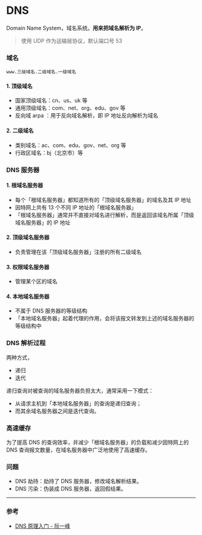 # DNS

Domain Name System，域名系统。**用来把域名解析为 IP**。

> 使用 UDP 作为运输层协议，默认端口号 53


### 域名

```
www.三级域名.二级域名.一级域名
```

#### 1. 顶级域名

- 国家顶级域名：cn、us、uk 等
- 通用顶级域名：com、net、org、edu、gov 等
- 反向域 arpa ：用于反向域名解析，即 IP 地址反向解析为域名

#### 2. 二级域名

- 类别域名：ac、com、edu、gov、net、org 等
- 行政区域名：bj（北京市）等


### DNS 服务器

#### 1. 根域名服务器

- 每个「根域名服务器」都知道所有的「顶级域名服务器」的域名及其 IP 地址
- 因特网上共有 13 个不同 IP 地址的「根域名服务器」
- 「根域名服务器」通常并不直接对域名进行解析，而是返回该域名所属「顶级域名服务器」的 IP 地址

#### 2. 顶级域名服务器

- 负责管理在该「顶级域名服务器」注册的所有二级域名

#### 3. 权限域名服务器

- 管理某个区的域名

#### 4. 本地域名服务器

- 不属于 DNS 服务器的等级结构
- 「本地域名服务器」起着代理的作用，会将该报文转发到上述的域名服务器的等级结构中


### DNS 解析过程

两种方式，

- 递归
- 迭代

递归查询对被查询的域名服务器负担太大，通常采用一下模式：

- 从请求主机到「本地域名服务器」的查询是递归查询；
- 而其余域名服务器之间是迭代查询。


### 高速缓存

为了提高 DNS 的查询效率，并减少「根域名服务器」的负载和减少因特网上的 DNS 查询报文数量，在域名服务器中广泛地使用了高速缓存。


### 问题

- DNS 劫持：劫持了 DNS 服务器，修改域名解析结果。
- DNS 污染：伪装成 DNS 服务器，返回假结果。


---

### 参考

- [DNS 原理入门 - 阮一峰](https://www.ruanyifeng.com/blog/2016/06/dns.html)